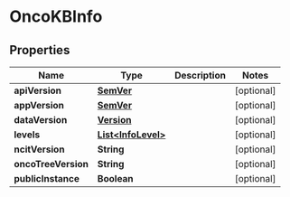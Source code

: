 

# OncoKBInfo


## Properties

| Name | Type | Description | Notes |
|------------ | ------------- | ------------- | -------------|
|**apiVersion** | [**SemVer**](SemVer.md) |  |  [optional] |
|**appVersion** | [**SemVer**](SemVer.md) |  |  [optional] |
|**dataVersion** | [**Version**](Version.md) |  |  [optional] |
|**levels** | [**List&lt;InfoLevel&gt;**](InfoLevel.md) |  |  [optional] |
|**ncitVersion** | **String** |  |  [optional] |
|**oncoTreeVersion** | **String** |  |  [optional] |
|**publicInstance** | **Boolean** |  |  [optional] |



